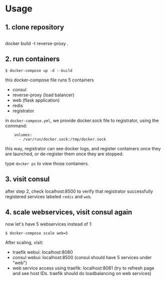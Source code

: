 # Usage


## 1. clone repository
```

```
docker build -t reverse-proxy .

## 2. run containers
```
$ docker-compose up -d --build
```

this docker-compose file runs 5 containers
* consul
* reverse-proxy (load balancer)
* web (flask application)
* redis
* registrator

in `docker-compose.yml`, we provide docker.sock file to registrator, using the command:

```
    volumes:
      - /var/run/docker.sock:/tmp/docker.sock
```

this way, registrator can see docker logs, and register containers once they are launched, or de-register them once they are stopped.

type `docker ps` to view those containers.

## 3. visit consul

after step 2, check localhost:8500 to verify that registrator successfully registered services labeled `redis` and `web`.

## 4. scale webservices, visit consul again

now let's have 5 webservices instead of 1:


```
$ docker-compose scale web=5
```

After scaling, visit:

- traefik webui: localhost:8080
- consul webui: localhost:8500 (consul should have 5 services under "web")
- web service access using traefik: localhost:8081 (try to refresh page and see host IDs. traefik should do loadbalancing on web services)




